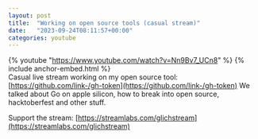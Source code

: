 ```yaml
---
layout: post
title:  "Working on open source tools (casual stream)"
date:   "2023-09-24T08:11:57+00:00"
categories: youtube
---
```

{% youtube  "https://www.youtube.com/watch?v=Nn9Bv7_UCn8" %}
{% include anchor-embed.html %}
<br />
Casual live stream working on my open source tool: [https://github.com/link-/gh-token](https://github.com/link-/gh-token)
We talked about Go on apple silicon, how to break into open source, hacktoberfest and other stuff.

Support the stream: [https://streamlabs.com/glichstream](https://streamlabs.com/glichstream)

